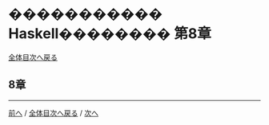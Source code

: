 # ����������� Haskell�������� 第8章
[全体目次へ戻る](index.md)

## 8章

***

[前へ](c7.md) /
[全体目次へ戻る](index.md) /
[次へ](c9.md)

